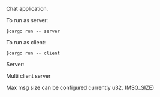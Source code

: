Chat application. 

To run as server:  

`$cargo run -- server` 

To run as client: 

`$cargo run -- client`


Server: 

Multi client server 

Max msg size can be configured currently u32. (MSG_SIZE) 
